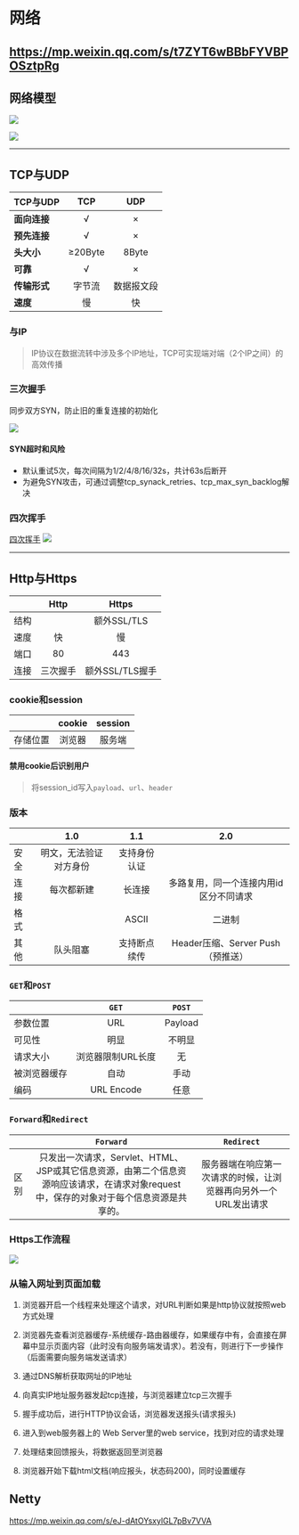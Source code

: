 # 网络

https://mp.weixin.qq.com/s/t7ZYT6wBBbFYVBPOSztpRg
---

## 网络模型

![](network_model.png)

![](osi.png)

---

## TCP与UDP

| **TCP与UDP** |   TCP   |  UDP  |
|:------------|:-------:|:-----:|
| **面向连接**    |    √    |   ×   |
| **预先连接**    |    √    |   ×   |
| **头大小**     | ≥20Byte | 8Byte |
| **可靠**      |    √    |   ×   |
| **传输形式**    |   字节流   | 数据报文段 |
| **速度**      |    慢    |   快   |

### 与IP

> IP协议在数据流转中涉及多个IP地址，TCP可实现端对端（2个IP之间）的高效传播

### 三次握手

同步双方SYN，防止旧的重复连接的初始化

![](handshock.png)

#### SYN超时和风险

* 默认重试5次，每次间隔为1/2/4/8/16/32s，共计63s后断开
* 为避免SYN攻击，可通过调整tcp_synack_retries、tcp_max_syn_backlog解决

### 四次挥手

[四次挥手](https://mp.weixin.qq.com/s/ytV7RZSyFXyvPW_lKhv8hw)
![](handwave.png)


---

## Http与Https

|     | Http |    Https    |
|:---:|:----:|:-----------:|
| 结构  |      |  额外SSL/TLS  |
| 速度  |  快   |      慢      |
| 端口  |  80  |     443     |
| 连接  | 三次握手 | 额外SSL/TLS握手 |

### cookie和session

|      | cookie |   session   |
|:----:|:------:|:-----------:|
| 存储位置 |  浏览器   |     服务端     |

#### 禁用cookie后识别用户

> 将session_id写入`payload`、`url`、`header`

### 版本

|     |     1.0     |  1.1   |            2.0            |
|:----|:-----------:|:------:|:-------------------------:|
| 安全  | 明文，无法验证对方身份 | 支持身份认证 |                           |
| 连接  |    每次都新建    |  长连接   |   多路复用，同一个连接内用id区分不同请求    |
| 格式  |             | ASCII  |            二进制            |
| 其他  |    队头阻塞     | 支持断点续传 | Header压缩、Server Push（预推送） |

### `GET`和`POST`

|        |   `GET`    | `POST`  |
|:-------|:----------:|:-------:|
| 参数位置   |    URL     | Payload |
| 可见性    |     明显     |   不明显   |
| 请求大小   | 浏览器限制URL长度 |    无    |
| 被浏览器缓存 |     自动     |   手动    |
| 编码     | URL Encode |   任意    |

### `Forward`和`Redirect`

|     |                                   `Forward`                                    |            `Redirect`             |
|:----|:------------------------------------------------------------------------------:|:---------------------------------:|
| 区别  | 只发出一次请求，Servlet、HTML、JSP或其它信息资源，由第二个信息资源响应该请求，在请求对象request中，保存的对象对于每个信息资源是共享的。 | 服务器端在响应第一次请求的时候，让浏览器再向另外一个URL发出请求 |

### Https工作流程

![](https.png)

### 从输入网址到页面加载

1. 浏览器开启一个线程来处理这个请求，对URL判断如果是http协议就按照web方式处理

2. 浏览器先查看浏览器缓存-系统缓存-路由器缓存，如果缓存中有，会直接在屏幕中显示页面内容（此时没有向服务端发请求）。若没有，则进行下一步操作（后面需要向服务端发送请求）

3. 通过DNS解析获取网址的IP地址

4. 向真实IP地址服务器发起tcp连接，与浏览器建立tcp三次握手

5. 握手成功后，进行HTTP协议会话，浏览器发送报头(请求报头)

6. 进入到web服务器上的 Web Server里的web service，找到对应的请求处理

7. 处理结束回馈报头，将数据返回至浏览器

8. 浏览器开始下载html文档(响应报头，状态码200)，同时设置缓存

## Netty

https://mp.weixin.qq.com/s/eJ-dAtOYsxylGL7pBv7VVA